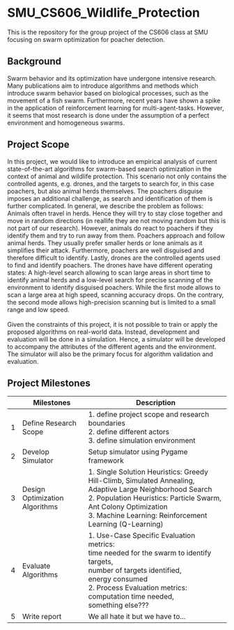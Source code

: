 # SMU_CS606_Wildlife_Protection
This is the repository for the group project of the CS606 class at SMU focusing on swarm optimization for poacher detection.

## Background
Swarm behavior and its optimization have undergone intensive research. Many publications aim to introduce algorithms and methods which introduce swarm behavior based on biological processes, such as the movement of a fish swarm. Furthermore, recent years have shown a spike in the application of reinforcement learning for multi-agent-tasks. However, it seems that most research is done under the assumption of a perfect environment and homogeneous swarms. 

## Project Scope
In this project, we would like to introduce an empirical analysis of current state-of-the-art algorithms for swarm-based search optimization in the context of animal and wildlife protection. This scenario not only contains the controlled agents, e.g. drones, and the targets to search for, in this case poachers, but also animal herds themselves. The poachers disguise imposes an additional challenge, as search and identification of them is further complicated. In general, we describe the problem as follows:</br>
Animals often travel in herds. Hence they will try to stay close together and move in random directions (in reallife they are not moving random but this is not part of our research). However, animals do react to poachers if they identify them and try to run away from them. Poachers approach and follow animal herds. They usually prefer smaller herds or lone animals as it simplifies their attack. Furthermore, poachers are well disguised and therefore difficult to identify. Lastly, drones are the controlled agents used to find and identify poachers. The drones have have different operating states: A high-level search allowing to scan large areas in short time to identify animal herds and a low-level search for precise scanning of the environment to identify disguised poachers. While the first mode allows to scan a large area at high speed, scanning accuracy drops. On the contrary, the second mode allows high-precision scanning but is limited to a small range and low speed.</br></br>
Given the constraints of this project, it is not possible to train or apply the proposed algorithms on real-world data. Instead, development and evaluation will be done in a simulation. Hence, a simulator will be developed to accompany the attributes of the different agents and the environment. The simulator will also be the primary focus for algorithm validation and evaluation.

## Project Milestones

|    | Milestones                     | Description                                                                                                           |
| -- | ------------------------------ | --------------------------------------------------------------------------------------------------------------------- |
| 1  | Define Research Scope          | 1. define project scope and research boundaries</br> 2. define different actors</br> 3. define simulation environment |
| 2  | Develop Simulator              | Setup simulator using Pygame framework                                                                                |
| 3  | Design Optimization Algorithms | 1. Single Solution Heuristics: Greedy Hill-Climb, Simulated Annealing, Adaptive Large Neighborhood Search</br> 2. Population Heuristics: Particle Swarm, Ant Colony Optimization</br> 3. Machine Learning: Reinforcement Learning (Q-Learning)                                                                                    |
| 4  | Evaluate Algorithms            | 1. Use-Case Specific Evaluation metrics:</br> time needed for the swarm to identify targets,</br> number of targets identified,</br> energy consumed</br> 2. Process Evaluation metrics: computation time needed,</br> something else???                                                                                           |
| 5  | Write report                   | We all hate it but we have to...                                                                                      |

